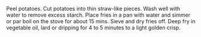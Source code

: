 Peel potatoes.
Cut potatoes into thin straw-like pieces.
Wash well with water to remove excess starch.
Place fries in a pan with water and simmer or par boil on the stove for about 15 mins.
Sieve and dry fries off.
Deep fry in vegetable oil, lard or dripping for 4 to 5 minutes to a light golden crisp.